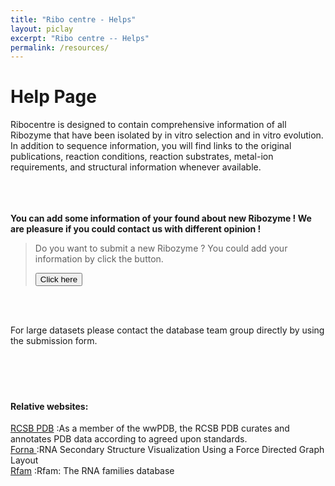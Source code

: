 ```yaml
---
title: "Ribo centre - Helps"
layout: piclay
excerpt: "Ribo centre -- Helps"
permalink: /resources/
---
```


# Help Page

<!--## Single-cell omics tools:
[SCCAF](https://github.com/SCCAF/sccaf): Single Cell Clustering Assessment Framework <br>
[SCQUA](https://github.com/chichaumiau/SCQUA):Single Cell QUality Assessment <br>
[kBET]():k-nearest neighbour Batch Effect Test <br>
[Brain Cell Atlas](www.braincellatlas.org):An Atlas of the Monkey Brain <br>

## Computational Structural biology tools:
[RNA-Puzzles](www.rnapuzzles.org):
[RNA-Puzzles toolkit]():
[RASP]():
[RMDetect]():
[NBench]():
[RBscore]():-->


Ribocentre is designed to contain comprehensive information of all Ribozyme that have been isolated by in vitro selection and in vitro evolution. In addition to sequence information, you will find links to the original publications, reaction conditions, reaction substrates, metal-ion requirements, and structural information whenever available. <br><br><br><br>






**You can add some information of your found about new Ribozyme ! We are pleasure if you could contact us with different opinion !**

> Do you want to submit a new Ribozyme ? You could add your information by click the button.
> 
> <a href="https://docs.google.com/spreadsheets/d/1dWzCMqP9_fmOxxBxpx6Rc0Ro2Her0YIn-07Rpx7fzEs/edit?usp=sharing"><button>Click here</button></a>

<br><br>


For large datasets please contact the database team group directly by using the submission form.<br><br><br><br><br>





#### Relative websites:


[RCSB PDB](https://www.rcsb.org/) :As a member of the wwPDB, the RCSB PDB curates and annotates PDB data according to agreed upon standards. <br>
[ Forna ](http://rna.tbi.univie.ac.at/forna/) :RNA Secondary Structure Visualization Using a Force Directed Graph Layout <br>
[ Rfam](https://rfam.xfam.org/) :Rfam: The RNA families database <br><br>








